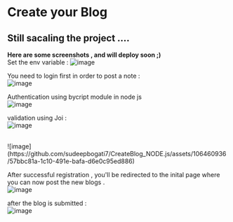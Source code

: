 # Create your Blog 

## Still sacaling the project ....

**Here are some screenshots , and will deploy soon ;)** <br>
Set the env variable : 
![image](https://github.com/sudeepbogati7/CreateBlog_NODE.js/assets/106460936/d460280c-305d-4047-9df8-347fd23c8b7a)


You need to login first in order to post a note : <br>
![image](https://github.com/sudeepbogati7/CreateBlog_NODE.js/assets/106460936/895676e7-2557-4602-905a-50e409363745)

Authentication using bycript module in node js <br>
![image](https://github.com/sudeepbogati7/CreateBlog_NODE.js/assets/106460936/eb2c066e-8f69-421f-ab54-9f6cbfa87da8)

validation using Joi :<br>
![image](https://github.com/sudeepbogati7/CreateBlog_NODE.js/assets/106460936/8642bbc4-9bd1-4117-8970-6917b6e9d495)

<br>
![image](https://github.com/sudeepbogati7/CreateBlog_NODE.js/assets/106460936/57bbc81a-1c10-491e-bafa-d6e0c95ed886)


After successful registration , you'll be redirected to the inital page where you can now post the new blogs .<br>
![image](https://github.com/sudeepbogati7/CreateBlog_NODE.js/assets/106460936/faf20618-d922-4cb3-9d83-9419d0f74289)



after the blog is submitted : <br>
![image](https://github.com/sudeepbogati7/CreateBlog_NODE.js/assets/106460936/28b60798-4658-4489-9e8c-11a3600b8c80)

